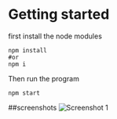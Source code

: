 # Getting started
first install the node modules

```
npm install 
#or 
npm i

```
Then run the program 
```
npm start
 ```
##screenshots
![Screenshot 1](https://github.com/user-attachments/assets/d6cc48dc-60a3-4e79-8813-eeacb3354684)
